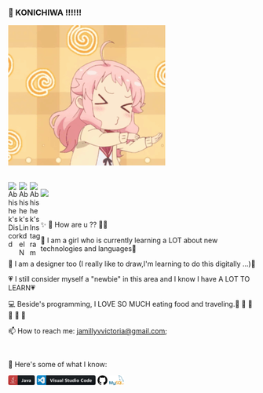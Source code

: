 ### 📣 KONICHIWA ‼️‼️‼️

![Name](https://github.com/jamillyvictoria/jamillyvictoria/blob/master/images/83a8109108991aba8d33375d031199f7259a892dr1-420-376_00.gif?raw=true)


<br/>
<a href="_______">
  <img align="left" alt="Abhishek's Discord" width="22px" src="https://cdn.jsdelivr.net/npm/simple-icons@v3/icons/discord.svg" />
</a>  

<a href="https://www.linkedin.com/in/jamilly-victoria-876a7219a/">
  <img align="left" alt="Abhishek's LinkdeIN" width="22px" src="https://cdn.jsdelivr.net/npm/simple-icons@v3/icons/linkedin.svg" />
</a>

<a href="https://www.instagram.com/angelbaby.core/">
  <img align="left" alt="Abhishek's Instagram" width="22px" src="https://cdn.jsdelivr.net/npm/simple-icons@v3/icons/instagram.svg" />
</a>

![](https://visitor-badge.glitch.me/badge?page_id=jamillyvictoria.jamillyvictoria)

<br />

✨ 💬 How are u ?? 💬✨

🍄 I am  a girl who is currently learning a LOT about new technologies and languages🍄

🌸 I am a designer too (I really like to draw,I'm learning to do this digitally ...)🌸

💗 I still consider myself a "newbie" in this area and I know I have A LOT TO LEARN💗

💻 Beside's programming, I LOVE SO MUCH eating food and traveling.🍟 🍕 🥪 🍛 🍣 🍱

📫 How to reach me: jamillyvvictoria@gmail.com;

<br/>

 💬 Here's some of what I know:

<code><img height="20" src="https://github.com/jamillyvictoria/jamillyvictoria/blob/master/images/icons/java.png"></code>
<code><img height="20" src="https://github.com/jamillyvictoria/jamillyvictoria/blob/master/images/icons/visualstudio_code.png"></code>
<code><img height="20" src="https://github.com/jamillyvictoria/jamillyvictoria/blob/master/images/icons/github.png"></code>
<code><img height="20" src="https://github.com/jamillyvictoria/jamillyvictoria/blob/master/images/icons/mysql.png"></code>


